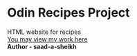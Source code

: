 # Odin Recipes Project
HTML website for recipes
<br>
[You may view my work here](https://saad-a-sheikh.github.io/odin-recipes/)
<br>
**Author - saad-a-sheikh**
